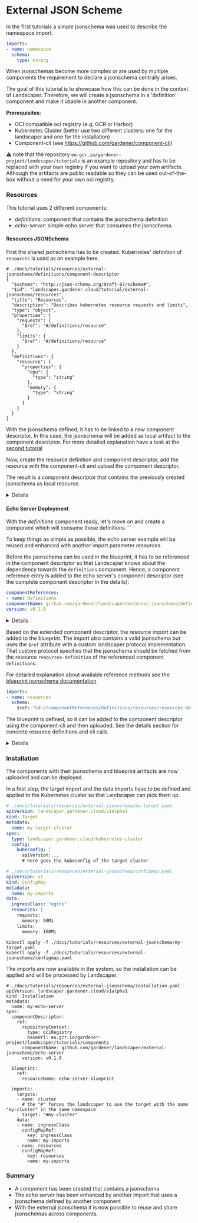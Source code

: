 # External JSON Scheme

In the first tutorials a simple jsonschema was used to describe the namespace import.
```yaml
imports:
- name: namespace
  schema:
    type: string
```

When jsonschemas become more complex or are used by multiple components the requirement to declare a jsonschema centrally arises.

The goal of this tutorial is to showcase how this can be done in the context of Landscaper. Therefore, we will create a jsonschema in a 'definition' component and make it usable in another component.

__Prerequisites__:
- OCI compatible oci registry (e.g. GCR or Harbor)
- Kubernetes Cluster (better use two different clusters: one for the landscaper and one for the installation)
- Component-cli (see https://github.com/gardener/component-cli)

:warning: note that the repository `eu.gcr.io/gardener-project/landscaper/tutorials` is an example repository 
and has to be replaced with your own registry if you want to upload your own artifacts.
Although the artifacts are public readable so they can be used out-of-the-box without a need for your own oci registry.


### Resources

This tutorial uses 2 different components:
- _definitions_: component that contains the jsonschema definition
- _echo-server_: simple echo server that consumes the jsonschema.

#### Resources JSONSchema

First the shared jsonschema has to be created.
Kubernetes' definition of `resources`  is used as an example here.

```
# ./docs/tutorials/resources/external-jsonschema/definitions/component-descriptor
{
  "$schema": "http://json-schema.org/draft-07/schema#",
  "$id": "landscaper.gardener.cloud/tutorial/external-jsonschema/resources",
  "title": "Resources",
  "description": "Describes kubernetes resource requests and limits",
  "type": "object",
  "properties": {
    "requests": {
      "$ref": "#/definitions/resource"
    },
    "limits": {
      "$ref": "#/definitions/resource"
    }
  },
  "definitions": {
    "resource": {
      "properties": {
        "cpu": {
          "type": "string"
        },
        "memory": {
          "type": "string"
        }
      }
    }
  }
}
```

With the jsonschema defined, it has to be linked to a new component descriptor. In this case, the jsonschema will be added as local artifact to the component descriptor.
For more detailed explanation have a look at the [second tutorial](./02-local-simple-blueprint.md)
   
Now, create the resource definition and component descriptor, add the resource with the component-cli and upload the component descriptor.

The result is a component descriptor that contains the previously created jsonschema as local resource.

<details>

```yaml
# ./docs/tutorials/resources/external-jsonschema/definitions/jsonschema-resource.yaml
---
type: landscaper.gardener.cloud/jsonschema
name: resources-definition
relation: local
input:
  type: "file"
  path: "./resources.json"
  mediaType: "application/vnd.gardener.landscaper.jsonscheme.v1+json"
...
```
```yaml
# ./docs/tutorials/resources/external-jsonschema/definitions/component-descriptor.yaml
meta:
  schemaVersion: v2
component:
  name: github.com/gardener/landscaper/external-jsonschema/definitions
  provider: internal
  repositoryContexts:
  - baseUrl: eu.gcr.io/gardener-project/landscaper/tutorials/components
    type: ociRegistry
  resources: []
  componentReferences: []
  sources: []
```

```
component-cli ca resources add ./docs/tutorials/resources/external-jsonschema/definitions -r ./docs/tutorials/resources/external-jsonschema/definitions/jsonscheme-resource.yaml -v 5
```

```
component-cli ca remote push ./docs/tutorials/resources/external-jsonschema/definitions
```

</details>

#### Echo Server Deployment

With the _definitions_  component ready, let's move on and create a component which will consume those definitions.```

To keep things as simple as possible, the echo server example will be reused and enhanced with another import parameter _resources_.

Before the jsonschema can be used in the blueprint, it has to be referenced in the component descriptor so that Landscaper knows about the dependency towards the `definitions` component.
Hence, a component reference entry is added to the echo server's component descriptor (see the complete component descriptor in the details):
```yaml
componentReferences:
- name: definitions
componentName: github.com/gardener/landscaper/external-jsonschema/definitions
version: v0.1.0
```

<details>
<div id="echo-server-comp-desc"></div>

```yaml
# ./docs/tutorials/resources/external-jsonschema/echo-server/component-descriptor.yaml
meta:
  schemaVersion: v2

component:
name: github.com/gardener/landscaper/external-jsonschema/echo-server
version: v0.1.0

provider: internal

repositoryContexts:
- type: ociRegistry
  baseUrl: eu.gcr.io/gardener-project/landscaper/tutorials/components

sources: []
componentReferences:
- name: definitions
  componentName: github.com/gardener/landscaper/external-jsonschema/definitions
  version: v0.1.0

resources:
- type: ociImage
  name: echo-server-image
  version: v0.2.3
  relation: external
  access:
  type: ociRegistry
  imageReference: hashicorp/http-echo:0.2.3
```

</details>

Based on the extended component descriptor, the resource import can be added to the blueprint.
The import also contains a valid jsonschema but uses the `$ref` attribute with a custom landscaper protocol implementation.
That custom protocol specifies that the jsonschema should be fetched from the resource `resources-definition` of the referenced component `definitions`.

For detailed explanation about available reference methods see the [blueprint jsonschema documentation](../usage/JSONSchema.md)

```yaml
imports:
- name: resources
  schema:
    $ref: "cd://componentReferences/definitions/resources/resources-definition"
```

The blueprint is defined, so it can be added to the component descriptor using the component-cli and then uploaded.
See the details section for concrete resource definitions and cli calls.

<details>

```yaml
# ./docs/tutorials/resources/external-jsonschema/echo-server/blueprint.yaml
apiVersion: landscaper.gardener.cloud/v1alpha1
kind: Blueprint

imports:
- name: cluster
  targetType: landscaper.gardener.cloud/kubernetes-cluster
- name: ingressClass
  schema:
    type: string
- name: resources
  schema:
    $ref: "cd://componentReferences/definitions/resources/resources-definition"

deployExecutions:
- name: default
  type: GoTemplate
  file: /defaultDeployExecution.yaml
```

```yaml
# ./docs/tutorials/resources/external-jsonschema/echo-server/defaultDeployExecution.yaml
{{ $name :=  "echo-server" }}
{{ $namespace :=  "default" }}
deployItems:
- name: deploy
  type: landscaper.gardener.cloud/kubernetes-manifest
  target:
    name: {{ .imports.cluster.metadata.name }}
    namespace: {{ .imports.cluster.metadata.namespace }}
  config:
    apiVersion: manifest.deployer.landscaper.gardener.cloud/v1alpha1
    kind: ProviderConfiguration

    updateStrategy: patch

    manifests:
      - apiVersion: apps/v1
        kind: Deployment
        metadata:
          name: {{ $name }}
          namespace: {{ $namespace }}
        spec:
          replicas: 1
          selector:
            matchLabels:
              app: echo-server
          template:
            metadata:
              labels:
                app: echo-server
            spec:
              containers:
                - image: {{ with (getResource .cd "name" "echo-server-image") }}{{ .access.imageReference }}{{end}}
                  imagePullPolicy: IfNotPresent
                  name: echo-server
                  args:
                  - -text="hello world"
                  ports:
                    - containerPort: 5678
                  resources:
{{ toYaml .imports.resources | indent 21 }}
      - apiVersion: v1
        kind: Service
        metadata:
          name: {{ $name }}
          namespace: {{ $namespace }}
        spec:
          selector:
            app: echo-server
          ports:
          - protocol: TCP
            port: 80
            targetPort: 5678
      - apiVersion: networking.k8s.io/v1beta1
        kind: Ingress
        metadata:
          name: {{ $name }}
          namespace: {{ $namespace }}
          annotations:
            nginx.ingress.kubernetes.io/rewrite-target: /
            kubernetes.io/ingress.class: "{{ .imports.ingressClass }}"
        spec:
          rules:
          - http:
              paths:
              - path: /
                pathType: Prefix
                backend:
                  serviceName: echo-server
                  servicePort: 80
```

```yaml
# ./docs/tutorials/resources/external-jsonschema/echo-server/blueprint-resource.yaml
---
type: blueprint
name: echo-server-blueprint
version: v0.1.0
relation: local
input:
  type: "dir"
  path: "./blueprint"
  compress: true
  mediaType: "application/vnd.gardener.landscaper.blueprint.v1+tar+gzip"
...
```

```
component-cli ca resources add ./docs/tutorials/resources/external-jsonschema/echo-server -r ./docs/tutorials/resources/external-jsonschema/echo-server/blueprint-resource.yaml -v 5
```

```
component-cli ca remote push ./docs/tutorials/resources/external-jsonschema/echo-server
```

</details>

### Installation

The components with their jsonschema and blueprint artifacts are now uploaded and can be deployed.

In a first step, the target import and the data imports have to be defined and applied to the Kubernetes cluster so that Landscaper can pick them up.

```yaml
# ./docs/tutorials/resources/external-jsonschema/my-target.yaml
apiVersion: landscaper.gardener.cloud/v1alpha1
kind: Target
metadata:
  name: my-target-cluster
spec:
  type: landscaper.gardener.cloud/kubernetes-cluster
  config:
    kubeconfig: |
      apiVersion:...
      # here goes the kubeconfig of the target cluster
```

```yaml
# ./docs/tutorials/resources/external-jsonschema/configmap.yaml
apiVersion: v1
kind: ConfigMap
metadata:
  name: my-imports
data:
  ingressClass: "nginx"
  resources: |
    requests:
      memory: 50Mi
    limits:
      memory: 100Mi
```

```
kubectl apply -f ./docs/tutorials/resources/external-jsonschema/my-target.yaml
kubectl apply -f ./docs/tutorials/resources/external-jsonschema/configmap.yaml
```

The imports are now available in the system, so the installation can be applied and will be processed by Landscaper.

```
# ./docs/tutorials/resources/external-jsonschema/installation.yaml
apiVersion: landscaper.gardener.cloud/v1alpha1
kind: Installation
metadata:
  name: my-echo-server
spec:
  componentDescriptor:
    ref:
      repositoryContext:
        type: ociRegistry
        baseUrl: eu.gcr.io/gardener-project/landscaper/tutorials/components
      componentName: github.com/gardener/landscaper/external-jsonscheme/echo-server
      version: v0.1.0

  blueprint:
    ref:
      resourceName: echo-server-blueprint

  imports:
    targets:
    - name: cluster
      # the "#" forces the landscaper to use the target with the name "my-cluster" in the same namespace
      target: "#my-cluster"
    data:
    - name: ingressClass
      configMapRef:
        key: ingressClass
        name: my-imports
    - name: resources
      configMapRef:
        key: resources
        name: my-imports
```

### Summary

- A component has been created that contains a jsonschema
- The echo server has been enhanced by another import that uses a jsonschema defined by another component
- With the external jsonschema it is now possible to reuse and share jsonschemas across components.
